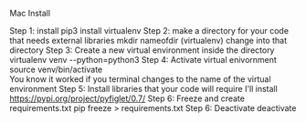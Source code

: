 Mac Install

Step 1: install 
    pip3 install virtualenv
Step 2: make a directory for your code that needs external libraries
    mkdir nameofdir (virtualenv)
    change into that directory
Step 3: Create a new virtual environment inside the directory
    virtualenv venv --python=python3
Step 4: Activate virtual enivornment
    source venv/bin/activate      
    You know it worked if you terminal changes to the name of the virtual environment
Step 5: Install libraries that your code will require
    I'll install https://pypi.org/project/pyfiglet/0.7/
Step 6: Freeze and create requirements.txt
    pip freeze > requirements.txt
Step 6: Deactivate 
    deactivate
